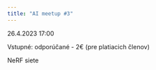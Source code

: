 ```yaml
---
title: "AI meetup #3"
---
```

26.4.2023 17:00

Vstupné: odporúčané - 2€ (pre platiacich členov)

NeRF siete